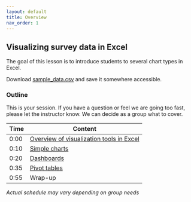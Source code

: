 ```yaml
---
layout: default
title: Overview
nav_order: 1
---
```


## Visualizing survey data in Excel

 The goal of this lesson is to introduce students to several chart types in Excel.

 Download <a href="content/sample_data.csv">sample_data.csv</a> and save it somewhere accessible.

### Outline

 This is your session. If you have a question or feel we are going too fast, please let the instructor know. We can decide as a group what to cover.

| Time | Content
| --- | ---
| 0:00 | [Overview of visualization tools in Excel](content/overview.md)
| 0:10 | [Simple charts](content/charts.md)
| 0:20 | [Dashboards](content/dashboards.md)
| 0:35 | [Pivot tables](content/pivot-tables.md)
| 0:55 | Wrap-up

_Actual schedule may vary depending on group needs_
